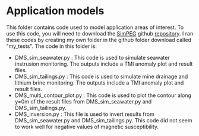# Application models
This folder contains code used to model application areas of interest. To use this code, you will need to download the [SimPEG](https://simpeg.xyz/) github [repository](https://github.com/simpeg/simpeg). I ran these codes by creating my own folder in the github folder download called "my_tests". The code in this folder is:

<ul>
  <li>DMS_sim_seawater.py : This code is used to simulate seawater instrusion monitoring. The outputs include a TMI anomaly plot and result files.</li>
  <li>DMS_sim_tailings.py : This code is used to simulate mine drainage and lithium brine monitoring. The outputs include a TMI anomaly plot and result files.</li>
  <li>DMS_multi_contour_plot.py : This code is used to plot the contour along y=0m of the result files from DMS_sim_seawater.py and DMS_sim_tailings.py.</li>
  <li>DMS_inversion.py : This file is used to invert results from DMS_sim_seawater.py and DMS_sim_tailings.py. This code did not seem to work well for negative values of magnetic susceptibility.</li>
</ul>

